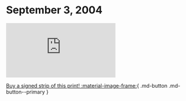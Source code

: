 # September 3, 2004

![](https://www.achewood.com/comic.php?date=09032004)

[Buy a signed strip of this print! :material-image-frame:](https://achewood-holiday-pop-up.myshopify.com/products/strip#09032004){ .md-button .md-button--primary }

